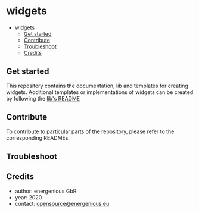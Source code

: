 # widgets

<!-- MarkdownTOC autolink="true" autoanchor="true" -->

- [widgets](#widgets)
  - [Get started](#get-started)
  - [Contribute](#contribute)
  - [Troubleshoot](#troubleshoot)
  - [Credits](#credits)

<!-- /MarkdownTOC -->

<a id="get-started"></a>

## Get started

This repository contains the documentation, lib and templates for creating widgets.
Additional templates or implementations of widgets can be created by following the [lib's README](./lib/README.md#index-file)

<a id="contribute"></a>

## Contribute

To contribute to particular parts of the repository, please refer to the corresponding READMEs.

<a id="troubleshoot"></a>

## Troubleshoot

<a id="credits"></a>

## Credits

- author: energenious GbR
- year: 2020
- contact: [opensource@energenious.eu](mailto:opensource@energenious.eu)

